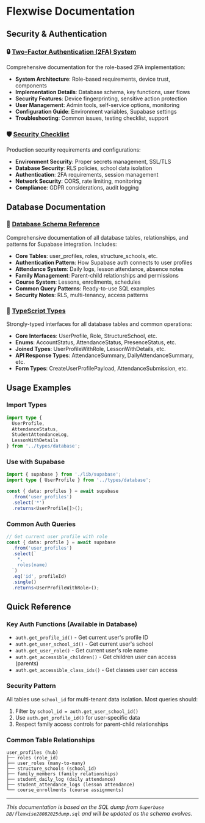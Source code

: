 # Flexwise Documentation

## Security & Authentication

### 🔒 [Two-Factor Authentication (2FA) System](./2FA_SYSTEM.md)
Comprehensive documentation for the role-based 2FA implementation:

- **System Architecture**: Role-based requirements, device trust, components
- **Implementation Details**: Database schema, key functions, user flows
- **Security Features**: Device fingerprinting, sensitive action protection
- **User Management**: Admin tools, self-service options, monitoring
- **Configuration Guide**: Environment variables, Supabase settings
- **Troubleshooting**: Common issues, testing checklist, support

### 🛡️ [Security Checklist](./SECURITY.md)
Production security requirements and configurations:

- **Environment Security**: Proper secrets management, SSL/TLS
- **Database Security**: RLS policies, school data isolation
- **Authentication**: 2FA requirements, session management
- **Network Security**: CORS, rate limiting, monitoring
- **Compliance**: GDPR considerations, audit logging

## Database Documentation

### 📖 [Database Schema Reference](./database-schema.md)
Comprehensive documentation of all database tables, relationships, and patterns for Supabase integration. Includes:

- **Core Tables**: user_profiles, roles, structure_schools, etc.
- **Authentication Pattern**: How Supabase auth connects to user profiles
- **Attendance System**: Daily logs, lesson attendance, absence notes
- **Family Management**: Parent-child relationships and permissions  
- **Course System**: Lessons, enrollments, schedules
- **Common Query Patterns**: Ready-to-use SQL examples
- **Security Notes**: RLS, multi-tenancy, access patterns

### 🔧 [TypeScript Types](../types/database.ts)
Strongly-typed interfaces for all database tables and common operations:

- **Core Interfaces**: UserProfile, Role, StructureSchool, etc.
- **Enums**: AccountStatus, AttendanceStatus, PresenceStatus, etc.
- **Joined Types**: UserProfileWithRole, LessonWithDetails, etc.
- **API Response Types**: AttendanceSummary, DailyAttendanceSummary, etc.
- **Form Types**: CreateUserProfilePayload, AttendanceSubmission, etc.

## Usage Examples

### Import Types
```typescript
import type { 
  UserProfile, 
  AttendanceStatus, 
  StudentAttendanceLog,
  LessonWithDetails 
} from '../types/database';
```

### Use with Supabase
```typescript
import { supabase } from './lib/supabase';
import type { UserProfile } from '../types/database';

const { data: profiles } = await supabase
  .from('user_profiles')
  .select('*')
  .returns<UserProfile[]>();
```

### Common Auth Queries
```typescript
// Get current user profile with role
const { data: profile } = await supabase
  .from('user_profiles')
  .select(`
    *,
    roles(name)
  `)
  .eq('id', profileId)
  .single()
  .returns<UserProfileWithRole>();
```

## Quick Reference

### Key Auth Functions (Available in Database)
- `auth.get_profile_id()` - Get current user's profile ID
- `auth.get_user_school_id()` - Get current user's school
- `auth.get_user_role()` - Get current user's role name
- `auth.get_accessible_children()` - Get children user can access (parents)
- `auth.get_accessible_class_ids()` - Get classes user can access

### Security Pattern
All tables use `school_id` for multi-tenant data isolation. Most queries should:
1. Filter by `school_id = auth.get_user_school_id()`
2. Use `auth.get_profile_id()` for user-specific data
3. Respect family access controls for parent-child relationships

### Common Table Relationships
```
user_profiles (hub)
├── roles (role_id)
├── user_roles (many-to-many)
├── structure_schools (school_id)
├── family_members (family relationships)
├── student_daily_log (daily attendance)
├── student_attendance_logs (lesson attendance)
└── course_enrollments (course assignments)
```

---

*This documentation is based on the SQL dump from `Superbase DB/flexwise28082025dump.sql` and will be updated as the schema evolves.*
